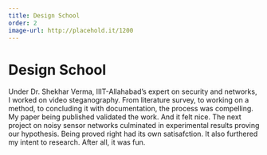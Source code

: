 ```yaml
---
title: Design School
order: 2
image-url: http://placehold.it/1200
---
```


# Design School

Under Dr. Shekhar Verma, IIIT-Allahabad’s expert on security and networks, I worked on video steganography. From literature survey, to working on a method, to concluding it with documentation, the process was compelling. My paper being published validated the work. And it felt nice. The next project on noisy sensor networks culminated in experimental results proving our hypothesis. Being proved right had its own satisafction. It also furthered my intent to research. After all, it was fun.
